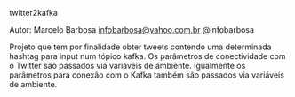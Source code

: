 twitter2kafka

Autor: Marcelo Barbosa <infobarbosa@yahoo.com.br> @infobarbosa

Projeto que tem por finalidade obter tweets contendo uma determinada hashtag para input num tópico kafka.
Os parâmetros de conectividade com o Twitter são passados via variáveis de ambiente.
Igualmente os parâmetros para conexão com o Kafka também são passados via variáveis de ambiente.


